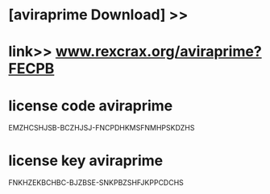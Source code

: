 #  
# [aviraprime Download] >> 
# link>>  www.rexcrax.org/aviraprime?FECPB



# license code aviraprime

EMZHCSHJSB-BCZHJSJ-FNCPDHKMSFNMHPSKDZHS

# license key aviraprime

FNKHZEKBCHBC-BJZBSE-SNKPBZSHFJKPPCDCHS
